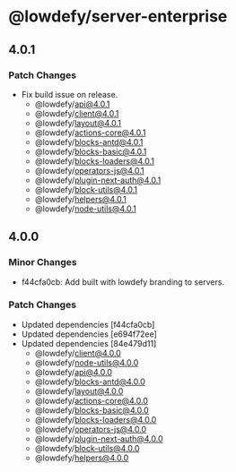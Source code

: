 # @lowdefy/server-enterprise

## 4.0.1

### Patch Changes

- Fix build issue on release.
  - @lowdefy/api@4.0.1
  - @lowdefy/client@4.0.1
  - @lowdefy/layout@4.0.1
  - @lowdefy/actions-core@4.0.1
  - @lowdefy/blocks-antd@4.0.1
  - @lowdefy/blocks-basic@4.0.1
  - @lowdefy/blocks-loaders@4.0.1
  - @lowdefy/operators-js@4.0.1
  - @lowdefy/plugin-next-auth@4.0.1
  - @lowdefy/block-utils@4.0.1
  - @lowdefy/helpers@4.0.1
  - @lowdefy/node-utils@4.0.1

## 4.0.0

### Minor Changes

- f44cfa0cb: Add built with lowdefy branding to servers.

### Patch Changes

- Updated dependencies [f44cfa0cb]
- Updated dependencies [e694f72ee]
- Updated dependencies [84e479d11]
  - @lowdefy/client@4.0.0
  - @lowdefy/node-utils@4.0.0
  - @lowdefy/api@4.0.0
  - @lowdefy/blocks-antd@4.0.0
  - @lowdefy/layout@4.0.0
  - @lowdefy/actions-core@4.0.0
  - @lowdefy/blocks-basic@4.0.0
  - @lowdefy/blocks-loaders@4.0.0
  - @lowdefy/operators-js@4.0.0
  - @lowdefy/plugin-next-auth@4.0.0
  - @lowdefy/block-utils@4.0.0
  - @lowdefy/helpers@4.0.0
